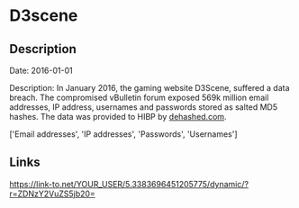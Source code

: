 # D3scene

## Description

Date: 2016-01-01

Description:
In January 2016, the gaming website D3Scene, suffered a data breach. The compromised vBulletin forum exposed 569k million email addresses, IP address, usernames and passwords stored as salted MD5 hashes. The data was provided to HIBP by <a href="https://dehashed.com/" target="_blank" rel="noopener">dehashed.com</a>.


['Email addresses', 'IP addresses', 'Passwords', 'Usernames']

## Links

https://link-to.net/YOUR_USER/5.3383696451205775/dynamic/?r=ZDNzY2VuZS5jb20=